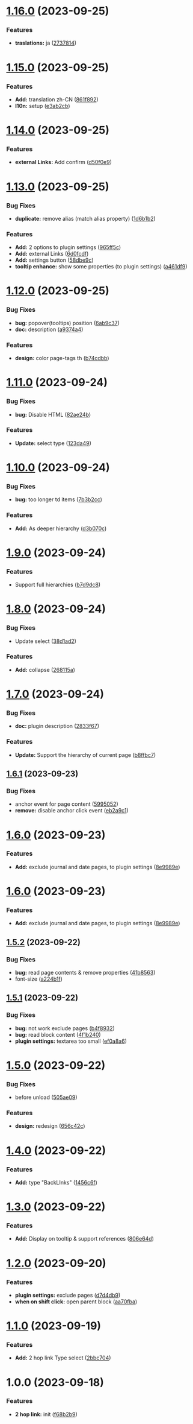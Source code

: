 # [1.16.0](https://github.com/YU000jp/logseq-plugin-two-hop-link/compare/v1.15.0...v1.16.0) (2023-09-25)


### Features

* **traslations:** ja ([2737814](https://github.com/YU000jp/logseq-plugin-two-hop-link/commit/27378146b7bed665947087021296996b5cdf4439))

# [1.15.0](https://github.com/YU000jp/logseq-plugin-two-hop-link/compare/v1.14.0...v1.15.0) (2023-09-25)


### Features

* **Add:** translation zh-CN ([861f892](https://github.com/YU000jp/logseq-plugin-two-hop-link/commit/861f8921e37754f0f2884ee26396d9e0540f5aed))
* **l10n:** setup ([e3ab2cb](https://github.com/YU000jp/logseq-plugin-two-hop-link/commit/e3ab2cb429de52666df8ca7f5c83fe01ccd2e6b9))

# [1.14.0](https://github.com/YU000jp/logseq-plugin-two-hop-link/compare/v1.13.0...v1.14.0) (2023-09-25)


### Features

* **external Links:** Add confirm ([d50f0e9](https://github.com/YU000jp/logseq-plugin-two-hop-link/commit/d50f0e91f712ad04c7a16729365023b13ef14d91))

# [1.13.0](https://github.com/YU000jp/logseq-plugin-two-hop-link/compare/v1.12.0...v1.13.0) (2023-09-25)


### Bug Fixes

* **duplicate:** remove alias (match alias property) ([1d6b1b2](https://github.com/YU000jp/logseq-plugin-two-hop-link/commit/1d6b1b216c4bda1aab3a2f651bb5fae2cc5a34ef))


### Features

* **Add:** 2 options to plugin settings ([965ff5c](https://github.com/YU000jp/logseq-plugin-two-hop-link/commit/965ff5c3a4523e8f474aa95ca994884b60ce575b))
* **Add:** external Links ([6d0fcdf](https://github.com/YU000jp/logseq-plugin-two-hop-link/commit/6d0fcdf5b824851327d8fee39cd9cbee5a5a7801))
* **Add:** settings button ([58dbe9c](https://github.com/YU000jp/logseq-plugin-two-hop-link/commit/58dbe9c7a7c17b73c3a22cbbe4b080e926a5abbc))
* **tooltip enhance:** show some properties (to plugin settings) ([a461df9](https://github.com/YU000jp/logseq-plugin-two-hop-link/commit/a461df981404bafbcf2a9a10c8c2080909345f3c))

# [1.12.0](https://github.com/YU000jp/logseq-plugin-two-hop-link/compare/v1.11.0...v1.12.0) (2023-09-25)


### Bug Fixes

* **bug:** popover(tooltips) position ([6ab9c37](https://github.com/YU000jp/logseq-plugin-two-hop-link/commit/6ab9c3782c1df018e26843f702580a7b452dfafc))
* **doc:** description ([a9374a4](https://github.com/YU000jp/logseq-plugin-two-hop-link/commit/a9374a4cb6a45f84f3addd0c04e84b20f2f14998))


### Features

* **design:** color page-tags th ([b74cdbb](https://github.com/YU000jp/logseq-plugin-two-hop-link/commit/b74cdbbb1e66f021eb1c8a3f12d5949175cf1201))

# [1.11.0](https://github.com/YU000jp/logseq-plugin-two-hop-link/compare/v1.10.0...v1.11.0) (2023-09-24)


### Bug Fixes

* **bug:** Disable HTML ([82ae24b](https://github.com/YU000jp/logseq-plugin-two-hop-link/commit/82ae24b358c3607138fa79d52f9dc665293e887f))


### Features

* **Update:** select type ([123da49](https://github.com/YU000jp/logseq-plugin-two-hop-link/commit/123da49c9d2b186a79daf4a8fbd8ec22a7b0b570))

# [1.10.0](https://github.com/YU000jp/logseq-plugin-two-hop-link/compare/v1.9.0...v1.10.0) (2023-09-24)


### Bug Fixes

* **bug:** too longer td items ([7b3b2cc](https://github.com/YU000jp/logseq-plugin-two-hop-link/commit/7b3b2cc5fa498a6b556aff9c6df551fbb64fc44f))


### Features

* **Add:** As deeper hierarchy ([d3b070c](https://github.com/YU000jp/logseq-plugin-two-hop-link/commit/d3b070c44c495c119ed7f4c7e6b95a368ea01558))

# [1.9.0](https://github.com/YU000jp/logseq-plugin-two-hop-link/compare/v1.8.0...v1.9.0) (2023-09-24)


### Features

* Support full hierarchies ([b7d9dc8](https://github.com/YU000jp/logseq-plugin-two-hop-link/commit/b7d9dc8c886e4650c599d10b942019561b9c4eab))

# [1.8.0](https://github.com/YU000jp/logseq-plugin-two-hop-link/compare/v1.7.0...v1.8.0) (2023-09-24)


### Bug Fixes

* Update select ([38d1ad2](https://github.com/YU000jp/logseq-plugin-two-hop-link/commit/38d1ad293d02a43b95b4b40ff0884dd68edf3821))


### Features

* **Add:** collapse ([268115a](https://github.com/YU000jp/logseq-plugin-two-hop-link/commit/268115a7f1ddb8931bfc6d6b94971ca9fb709d54))

# [1.7.0](https://github.com/YU000jp/logseq-plugin-two-hop-link/compare/v1.6.1...v1.7.0) (2023-09-24)


### Bug Fixes

* **doc:** plugin description ([2833f67](https://github.com/YU000jp/logseq-plugin-two-hop-link/commit/2833f678bcbc5b22099d7e9045c3963bfa792851))


### Features

* **Update:** Support the hierarchy of current page ([b8ffbc7](https://github.com/YU000jp/logseq-plugin-two-hop-link/commit/b8ffbc76bd774883b8700b14029c9e7d2c89e0ec))

## [1.6.1](https://github.com/YU000jp/logseq-plugin-two-hop-link/compare/v1.6.0...v1.6.1) (2023-09-23)


### Bug Fixes

* anchor event for page content ([5995052](https://github.com/YU000jp/logseq-plugin-two-hop-link/commit/59950522f9ce4088450a5ef309a153f3fccfb5aa))
* **remove:** disable anchor click event ([eb2a9c1](https://github.com/YU000jp/logseq-plugin-two-hop-link/commit/eb2a9c1d5301285e0921f8d3175d0549500414e6))

# [1.6.0](https://github.com/YU000jp/logseq-plugin-two-hop-link/compare/v1.5.2...v1.6.0) (2023-09-23)


### Features

* **Add:** exclude journal and date pages, to plugin settings ([8e9989e](https://github.com/YU000jp/logseq-plugin-two-hop-link/commit/8e9989ef3b8a9bb34b02299ecc29a663fe1058cd))

# [1.6.0](https://github.com/YU000jp/logseq-plugin-two-hop-link/compare/v1.5.2...v1.6.0) (2023-09-23)


### Features

* **Add:** exclude journal and date pages, to plugin settings ([8e9989e](https://github.com/YU000jp/logseq-plugin-two-hop-link/commit/8e9989ef3b8a9bb34b02299ecc29a663fe1058cd))

## [1.5.2](https://github.com/YU000jp/logseq-plugin-two-hop-link/compare/v1.5.1...v1.5.2) (2023-09-22)


### Bug Fixes

* **bug:** read page contents & remove properties ([41b8563](https://github.com/YU000jp/logseq-plugin-two-hop-link/commit/41b85633ba2f8e53a74a8f4ba467d9a3430a4b88))
* font-size ([a224b1f](https://github.com/YU000jp/logseq-plugin-two-hop-link/commit/a224b1fedb0f12c83052602e9f2a732d3b2420f2))

## [1.5.1](https://github.com/YU000jp/logseq-plugin-two-hop-link/compare/v1.5.0...v1.5.1) (2023-09-22)


### Bug Fixes

* **bug:** not work exclude pages ([b4f8932](https://github.com/YU000jp/logseq-plugin-two-hop-link/commit/b4f8932b636e3da0c26add2e6af20351b55310d0))
* **bug:** read block content ([4f1b240](https://github.com/YU000jp/logseq-plugin-two-hop-link/commit/4f1b240c2e44e4ccfffe3bdd814beb19f1ce4c1b))
* **plugin settings:** textarea too small ([ef0a8a6](https://github.com/YU000jp/logseq-plugin-two-hop-link/commit/ef0a8a6c0f68cc81d920f4fc4d50b610d00a5605))

# [1.5.0](https://github.com/YU000jp/logseq-plugin-two-hop-link/compare/v1.4.0...v1.5.0) (2023-09-22)


### Bug Fixes

* before unload ([505ae09](https://github.com/YU000jp/logseq-plugin-two-hop-link/commit/505ae099ebe8ee57261c8928adae14522ca5b321))


### Features

* **design:** redesign ([656c42c](https://github.com/YU000jp/logseq-plugin-two-hop-link/commit/656c42cb4fc1243e7c09f14c4389fd720fd9ac33))

# [1.4.0](https://github.com/YU000jp/logseq-plugin-two-hop-link/compare/v1.3.0...v1.4.0) (2023-09-22)


### Features

* **Add:** type "BackLInks" ([1456c6f](https://github.com/YU000jp/logseq-plugin-two-hop-link/commit/1456c6f20ff0af7d56b304d3a9951e2a2ff6a131))

# [1.3.0](https://github.com/YU000jp/logseq-plugin-two-hop-link/compare/v1.2.0...v1.3.0) (2023-09-22)


### Features

* **Add:** Display on tooltip & support references ([806e64d](https://github.com/YU000jp/logseq-plugin-two-hop-link/commit/806e64d23751ed12538d73f5a91db06c86834b3c))

# [1.2.0](https://github.com/YU000jp/logseq-plugin-two-hop-link/compare/v1.1.0...v1.2.0) (2023-09-20)


### Features

* **plugin settings:** exclude pages ([d7d4db9](https://github.com/YU000jp/logseq-plugin-two-hop-link/commit/d7d4db97bcba642051ffaa9c54550ffc8c155570))
* **when on shift click:** open parent block ([aa70fba](https://github.com/YU000jp/logseq-plugin-two-hop-link/commit/aa70fba442d6b577ce2bebbde2aa91441bab297c))

# [1.1.0](https://github.com/YU000jp/logseq-plugin-two-hop-link/compare/v1.0.0...v1.1.0) (2023-09-19)


### Features

* **Add:** 2 hop link Type select ([2bbc704](https://github.com/YU000jp/logseq-plugin-two-hop-link/commit/2bbc704a99316662f50a691c08d9154f1ad2bbb9))

# 1.0.0 (2023-09-18)


### Features

* **2 hop link:** init ([f68b2b9](https://github.com/YU000jp/logseq-plugin-two-hop-link/commit/f68b2b9e16afe202019f9abe806f693394aeb5ef))
